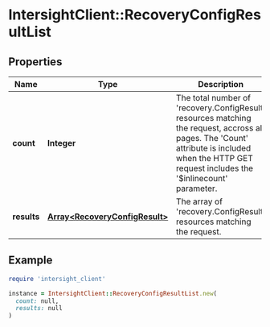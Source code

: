 # IntersightClient::RecoveryConfigResultList

## Properties

| Name | Type | Description | Notes |
| ---- | ---- | ----------- | ----- |
| **count** | **Integer** | The total number of &#39;recovery.ConfigResult&#39; resources matching the request, accross all pages. The &#39;Count&#39; attribute is included when the HTTP GET request includes the &#39;$inlinecount&#39; parameter. | [optional] |
| **results** | [**Array&lt;RecoveryConfigResult&gt;**](RecoveryConfigResult.md) | The array of &#39;recovery.ConfigResult&#39; resources matching the request. | [optional] |

## Example

```ruby
require 'intersight_client'

instance = IntersightClient::RecoveryConfigResultList.new(
  count: null,
  results: null
)
```

